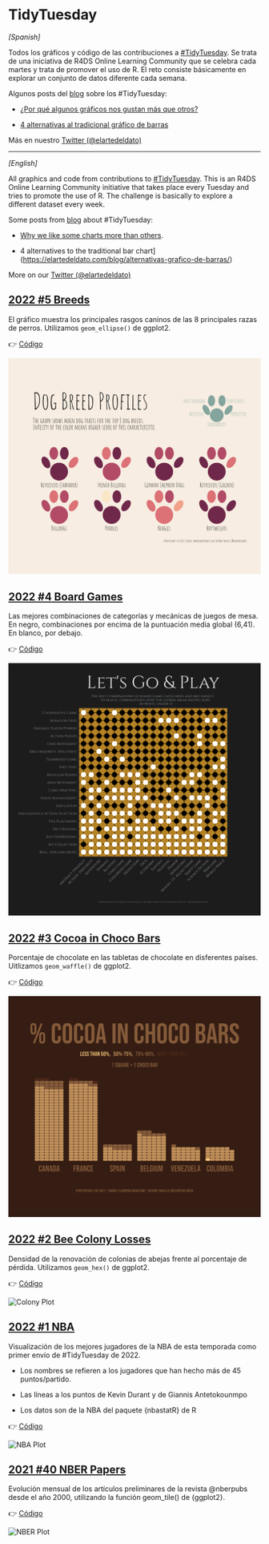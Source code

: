 # TidyTuesday

*[Spanish]*

Todos los gráficos y código de las contribuciones a [#TidyTuesday](https://github.com/rfordatascience/tidytuesday). Se trata de una iniciativa de R4DS Online Learning Community que se celebra cada martes y trata de promover el uso de R. El reto consiste básicamente en explorar un conjunto de datos diferente cada semana. 

Algunos posts del [blog](elartedeldato.com) sobre los #TidyTuesday:

- [¿Por qué algunos gráficos nos gustan más que otros?](https://elartedeldato.com/blog/por-que-algunos-graficos-nos-gustan-mas-que-otros/)

- [4 alternativas al tradicional gráfico de barras](https://elartedeldato.com/blog/alternativas-grafico-de-barras/)

Más en nuestro [Twitter (@elartedeldato)](twitter.com/elartedeldato)

-----------

*[English]*

All graphics and code from contributions to [#TidyTuesday](https://github.com/rfordatascience/tidytuesday). This is an R4DS Online Learning Community initiative that takes place every Tuesday and tries to promote the use of R. The challenge is basically to explore a different dataset every week. 

Some posts from [blog](elartedeldato.com) about #TidyTuesday:

- [Why we like some charts more than others](https://elartedeldato.com/blog/por-que-algunos-graficos-nos-gustan-mas-que-otros/).

- 4 alternatives to the traditional bar chart](https://elartedeldato.com/blog/alternativas-grafico-de-barras/)

More on our [Twitter (@elartedeldato)](twitter.com/elartedeldato)

## [2022 #5 Breeds](https://x.com/elartedeldato/status/1490632177834471426)

El gráfico muestra los principales rasgos caninos de las 8 principales razas de perros. Utilizamos `geom_ellipse()` de ggplot2.

:point_right: [Código](https://github.com/elartedeldato/TidyTuesday/blob/main/R/2022_4_Board_Games.R)

![Breeds](https://github.com/elartedeldato/TidyTuesday/blob/main/Plots/2022_5_Breeds.png)


## [2022 #4 Board Games](https://x.com/elartedeldato/status/1488092244678692864)

Las mejores combinaciones de categorías y mecánicas de juegos de mesa. En negro, combinaciones por encima de la puntuación media global (6,41). En blanco, por debajo.

:point_right: [Código](https://github.com/elartedeldato/TidyTuesday/blob/main/R/2022_4_Board_Games.R)

![Let´s Go and Play](https://github.com/elartedeldato/TidyTuesday/blob/main/Plots/2022_4_Board_Games.png)


## [2022 #3 Cocoa in Choco Bars](https://x.com/elartedeldato/status/1484478611881091072)

Porcentaje de chocolate en las tabletas de chocolate en disferentes países. Uitlizamos `geom_waffle()` de ggplot2.

:point_right: [Código](https://github.com/elartedeldato/TidyTuesday/blob/main/R/2022_3_Chocolate.R)

![Cocoa in Choco Bars](https://github.com/elartedeldato/TidyTuesday/blob/main/Plots/2022_3_Chocolate.png)



## [2022 #2 Bee Colony Losses](https://twitter.com/elartedeldato/status/1443495257111465989)

Densidad de la renovación de colonias de abejas frente al porcentaje de pérdida. Utilizamos `geom_hex()` de ggplot2.

:point_right: [Código](https://github.com/elartedeldato/TidyTuesday/blob/main/2022_2_Bee_Colony.R)

![Colony Plot](https://pbs.twimg.com/media/FI_hUPXVIAI8n5r?format=jpg&name=large)


## [2022 #1 NBA](https://twitter.com/elartedeldato/status/1478816549792321543)

Visualización de los mejores jugadores de la NBA de esta temporada como primer envío de #TidyTuesday de 2022. 
- Los nombres se refieren a los jugadores que han hecho más de 45 puntos/partido.

- Las líneas a los puntos de Kevin Durant y de Giannis Antetokounmpo 

- Los datos son de la NBA del paquete {nbastatR} de R

:point_right: [Código](https://github.com/elartedeldato/TidyTuesday/blob/main/2022_2_NBA_Top_Players.R)

![NBA Plot](https://pbs.twimg.com/media/FIXNJKiXsAYSlZ5?format=jpg&name=large)

## [2021 #40 NBER Papers](https://twitter.com/elartedeldato/status/1443495257111465989)

Evolución mensual de los artículos preliminares de la revista @nberpubs desde el año 2000, utilizando la función geom_tile() de {ggplot2}.

:point_right: [Código](https://github.com/elartedeldato/TidyTuesday/blob/main/2021_40_NBER_Papers.R)

![NBER Plot](https://pbs.twimg.com/media/FAhTNT7XEAIrTqj?format=jpg&name=4096x4096)


